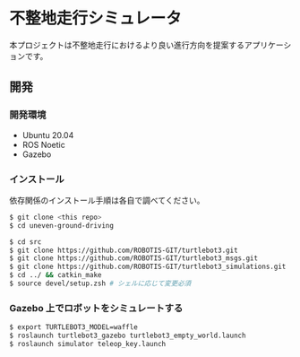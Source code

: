 # 不整地走行シミュレータ

本プロジェクトは不整地走行におけるより良い進行方向を提案するアプリケーションです。

## 開発

### 開発環境

- Ubuntu 20.04
- ROS Noetic
- Gazebo

### インストール

依存関係のインストール手順は各自で調べてください。

```sh
$ git clone <this repo>
$ cd uneven-ground-driving

$ cd src
$ git clone https://github.com/ROBOTIS-GIT/turtlebot3.git
$ git clone https://github.com/ROBOTIS-GIT/turtlebot3_msgs.git
$ git clone https://github.com/ROBOTIS-GIT/turtlebot3_simulations.git
$ cd ../ && catkin_make
$ source devel/setup.zsh # シェルに応じて変更必須
```

### Gazebo 上でロボットをシミュレートする

```sh
$ export TURTLEBOT3_MODEL=waffle
$ roslaunch turtlebot3_gazebo turtlebot3_empty_world.launch
$ roslaunch simulator teleop_key.launch
```
